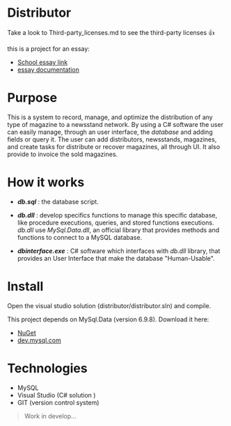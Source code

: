 # Distributor
Take a look to Third-party_licenses.md to see the third-party licenses :+1:

this is a project for an essay: 
- [School essay link](http://tesine.marconirovereto.it/dettagli.html?2016.5BI.9)
- [essay documentation](https://docs.google.com/document/d/19C3E5uI6uUVunB1WC7F422gSiLaYIrqyrPZaoPTWAVc/edit?usp=sharing)


# Purpose
This is a system to record, manage, and optimize the distribution of any type of magazine to a newsstand network. By using a C# software the user can easily manage, through an user interface, the _database_ and adding fields or query it. The user can add distributors, newsstands, magazines, and create tasks for distribute or recover magazines, all through UI. It also provide to invoice the sold magazines.

# How it works
  - **_db.sql_** : the database script.

  - **_db.dll_** : develop specifics functions to manage this specific database, like procedure executions, queries, and stored functions executions. _db.dll_ use _MySql.Data.dll_, an official library that provides methods and functions to connect to a MySQL database.

  - **_dbinterface.exe_** : C# software which interfaces with _db.dll_ library, that provides an User Interface that make the database "Human-Usable".
  
# Install
  Open the visual studio solution (distributor/distributor.sln) and compile.

  This project depends on MySql.Data (version 6.9.8). Download it here:
  - [NuGet](https://www.nuget.org/packages/MySql.Data/)
  - [dev.mysql.com](http://dev.mysql.com/downloads/connector/net/6.9.8.html)


# Technologies

*   MySQL
*   Visual Studio (C# solution )
*   GIT (version control system)

>Work in develop...
